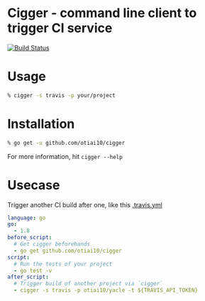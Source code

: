 # Cigger - command line client to trigger CI service

[![Build Status](https://travis-ci.org/otiai10/cigger.svg?branch=master)](https://travis-ci.org/otiai10/cigger)

# Usage

```sh
% cigger -s travis -p your/project
```

# Installation

```sh
% go get -u github.com/otiai10/cigger
```

For more information, hit `cigger --help`

# Usecase

Trigger another CI build after one, like this [.travis.yml](https://github.com/otiai10/cwl.go/blob/master/.travis.yml#L10-L11)

```yaml
language: go
go:
  - 1.8
before_script:
  # Get cigger beforehands
  - go get github.com/otiai10/cigger
script:
  # Run the tests of your project
  - go test -v
after_script:
  # Trigger build of another project via `cigger`
  - cigger -s travis -p otiai10/yacle -t ${TRAVIS_API_TOKEN}
```
